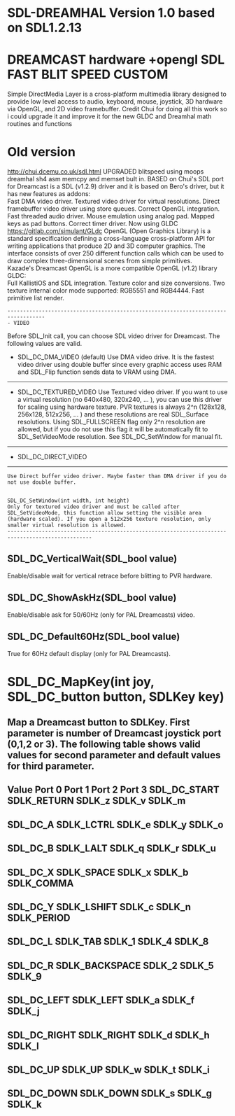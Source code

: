 # SDL-DREAMHAL Version 1.0 based on SDL1.2.13
# DREAMCAST hardware +opengl SDL FAST BLIT SPEED CUSTOM
Simple DirectMedia Layer is a cross-platform multimedia library designed to provide low level access to audio, keyboard, mouse, joystick, 3D hardware via OpenGL, and 2D video framebuffer.
Credit Chui for doing all this work so i could upgrade it and improve it for the new GLDC and Dreamhal math routines and functions 
# Old version
http://chui.dcemu.co.uk/sdl.html
  UPGRADED blitspeed using moops dreamhal sh4 asm memcpy and memset bult in.
	BASED on Chui's SDL port for Dreamcast is a SDL (v1.2.9) driver and it is based on Bero's driver, but it has new features as addons:	
	Fast DMA video driver.
	Textured video driver for virtual resolutions.
	Direct framebuffer video driver using store queues.
	Correct OpenGL integration.
	Fast threaded audio driver.
	Mouse emulation using analog pad.
	Mapped keys as pad buttons.
	Correct timer driver.
 Now using GLDC  https://gitlab.com/simulant/GLdc
	OpenGL (Open Graphics Library) is a standard specification defining a cross-language cross-platform API for writing applications that produce 2D and 3D computer graphics. The    interface consists of over 250 different function calls which can be used to draw complex three-dimensional scenes from simple primitives.	
	Kazade's Dreamcast OpenGL is a more compatible OpenGL (v1.2) library GLDC:	
	Full KallistiOS and SDL integration.
	Texture color and size conversions.
	Two texture internal color mode supported: RGB5551 and RGB4444.
	Fast primitive list render.
	
	----------------------------------------------------------------------------------
	- VIDEO
 Before SDL_Init call, you can choose SDL video driver for Dreamcast. The following values are valid.

- SDL_DC_DMA_VIDEO (default)
	Use DMA video drive. It is the fastest video driver using double buffer since every graphic access uses RAM and SDL_Flip function sends data to VRAM using DMA.
------------------------------------------------------------------------------------------------------
- SDL_DC_TEXTURED_VIDEO
	Use Textured video driver. If you want to use a virtual resolution (no 640x480, 320x240, ... ), you can use this driver for scaling using hardware texture. PVR textures is always 2^n (128x128, 256x128, 512x256, ... ) and these resolutions are real SDL_Surface resolutions.
Using SDL_FULLSCREEN flag only 2^n resolution are allowed, but if you do not use this flag it will be automatically fit to SDL_SetVideoMode resolution. See SDL_DC_SetWindow for manual fit.
----------------------------------------------------------------------------------------------
- SDL_DC_DIRECT_VIDEO
- ----------------------------
	Use Direct buffer video driver. Maybe faster than DMA driver if you do not use double buffer.
	
	
	SDL_DC_SetWindow(int width, int height)
	Only for textured video driver and must be called after SDL_SetVideoMode, this function allow setting the visible area (hardware scaled). If you open a 512x256 texture resolution, only smaller virtual resolution is allowed.
	-------------------------------------------------------------------------------------------------
	
SDL_DC_VerticalWait(SDL_bool value)
-------------------------------------------------
Enable/disable wait for vertical retrace before blitting to PVR hardware.		
	
SDL_DC_ShowAskHz(SDL_bool value)
------------------------------------
Enable/disable ask for 50/60Hz (only for PAL Dreamcasts) video.		
	
SDL_DC_Default60Hz(SDL_bool value)
--------------------------------------
True for 60Hz default display (only for PAL Dreamcasts).

# SDL_DC_MapKey(int joy, SDL_DC_button button, SDLKey key)

Map a Dreamcast button to SDLKey. First parameter is number of Dreamcast joystick port (0,1,2 or 3). The following table shows valid values for second parameter and default values for third parameter.
-------------------------------------------------------------------
Value	Port 0	Port 1	Port 2	Port 3
SDL_DC_START	SDLK_RETURN	SDLK_z	SDLK_v	SDLK_m
--------------------------------------------------------
SDL_DC_A	SDLK_LCTRL	SDLK_e	SDLK_y	SDLK_o
----------------------------------------------------------
SDL_DC_B	SDLK_LALT	SDLK_q	SDLK_r	SDLK_u
----------------------------------------------------------
SDL_DC_X	SDLK_SPACE	SDLK_x	SDLK_b	SDLK_COMMA
------------------------------------------------------------
SDL_DC_Y	SDLK_LSHIFT	SDLK_c	SDLK_n	SDLK_PERIOD
-------------------------------------------------------------
SDL_DC_L	SDLK_TAB	SDLK_1	SDLK_4	SDLK_8
--------------------------------------------------------
SDL_DC_R	SDLK_BACKSPACE	SDLK_2	SDLK_5	SDLK_9
---------------------------------------------------------
SDL_DC_LEFT	SDLK_LEFT	SDLK_a	SDLK_f	SDLK_j
--------------------------------------------------------
SDL_DC_RIGHT	SDLK_RIGHT	SDLK_d	SDLK_h	SDLK_l
-------------------------------------------------------
SDL_DC_UP	SDLK_UP	SDLK_w	SDLK_t	SDLK_i
---------------------------------------------------
SDL_DC_DOWN	SDLK_DOWN	SDLK_s	SDLK_g	SDLK_k
-------------------------------------------------------------
